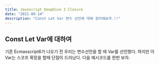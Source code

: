 ```yaml
---
title: Javascript DeepDive 3 Closure
date: "2021-09-14"
description: "Const Let Var 변수 선언에 대해 정리해보자.!!"
---
```


## Const Let Var에 대하여

기존 Ecmasscript6가 나오기 전 우리는 변수선언을 할 때 Var를 선언했다.
하지만 이 Var는 스코프 확장을 할때 단점이 드러났다.
다음 예시코드를 한번 보자.
